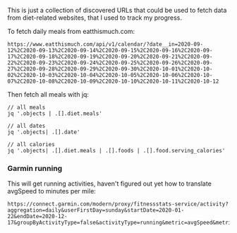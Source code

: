 This is just a collection of discovered URLs that could be used to fetch data from diet-related websites,
that I used to track my progress.


To fetch daily meals from eatthismuch.com: 

```
https://www.eatthismuch.com/api/v1/calendar/?date__in=2020-09-12%2C2020-09-13%2C2020-09-14%2C2020-09-15%2C2020-09-16%2C2020-09-17%2C2020-09-18%2C2020-09-19%2C2020-09-20%2C2020-09-21%2C2020-09-22%2C2020-09-23%2C2020-09-24%2C2020-09-25%2C2020-09-26%2C2020-09-27%2C2020-09-28%2C2020-09-29%2C2020-09-30%2C2020-10-01%2C2020-10-02%2C2020-10-03%2C2020-10-04%2C2020-10-05%2C2020-10-06%2C2020-10-07%2C2020-10-08%2C2020-10-09%2C2020-10-10%2C2020-10-11%2C2020-10-12
```

Then fetch all meals with jq:

```
// all meals
jq '.objects | .[].diet.meals'

// all dates
jq '.objects| .[].date'

// all calories
jq '.objects| .[].diet.meals | .[].foods | .[].food.serving_calories'
```

### Garmin running

This will get running activities, haven't figured out yet how to translate avgSpeed to minutes per mile:

```
https://connect.garmin.com/modern/proxy/fitnessstats-service/activity?aggregation=daily&userFirstDay=sunday&startDate=2020-01-22&endDate=2020-12-17&groupByActivityType=false&activityType=running&metric=avgSpeed&metric=distance&metric=duration&_=1608255027190
```